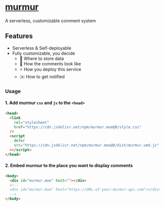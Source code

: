 # [murmur](https://murmur.moe)

A serverless, customizable comment system

## Features

- Serverless & Self-deployable
- Fully customizable, you decide
  - 💾 Where to store data
  - 💅 How the comments look like
  - ⚡️ How you deploy this service
  - ✉️ How to get notified

### Usage

#### 1. Add murmur `css` and `js` to the `<head>`

```html
<head>
  <link
    rel="stylesheet"
    href="https://cdn.jsdelivr.net/npm/murmur.moe@0/style.css"
  />
  <script
    defer
    src="https://cdn.jsdelivr.net/npm/murmur.moe@0/dist/murmur.umd.js"
  ></script>
</head>
```

#### 2. Embed murmur to the place you want to display comments

```html
<body>
  <div id="murmur.moe" host=""></div>
  <!--
  <div id="murmur.moe" host="https://URL-of-your-murmur-api.com"></div>
  -->
</body>
```

